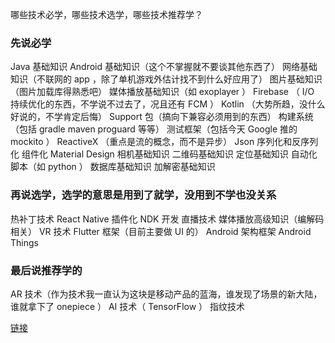 哪些技术必学，哪些技术选学，哪些技术推荐学？
### 先说必学

Java 基础知识
Android 基础知识（这个不掌握就不要谈其他东西了）
网络基础知识（不联网的 app ，除了单机游戏外估计找不到什么好应用了）
图片基础知识（图片加载库得熟悉吧）
媒体播放基础知识（如 exoplayer ）
Firebase （ I/O 持续优化的东西，不学说不过去了，况且还有 FCM ）
Kotlin （大势所趋，没什么好说的，不学肯定后悔）
Support 包（搞向下兼容必须用到的东西）
构建系统（包括 gradle maven proguard 等等）
测试框架（包括今天 Google 推的 mockito ）
ReactiveX （重点是流的概念，而不是异步）
Json 序列化和反序列化
组件化
Material Design
相机基础知识
二维码基础知识
定位基础知识
自动化脚本（如 python ）
数据库基础知识
加解密基础知识

### 再说选学，选学的意思是用到了就学，没用到不学也没关系

热补丁技术
React Native
插件化
NDK 开发
直播技术
媒体播放高级知识（编解码相关）
VR 技术
Flutter 框架（目前主要做 UI 的）
Android 架构框架
Android Things

### 最后说推荐学的

AR 技术（作为技术我一直认为这块是移动产品的蓝海，谁发现了场景的新大陆，谁就拿下了 onepiece ）
AI 技术（ TensorFlow ）
指纹技术


[链接](https://juejin.im/post/5af296226fb9a07a9a10d6f1)
